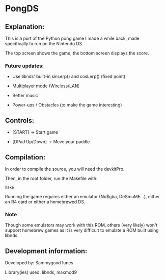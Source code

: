 # PongDS

## Explanation:

This is a port of the Python pong game I made a while back, made specifically to run on the Nintendo DS.

The top screen shows the game, the bottom screen displays the score.



### Future updates:

- Use libnds' built-in sinLerp() and cosLerp() (fixed point)

- Multiplayer mode (Wireless/LAN)

- Better music

- Power-ups / Obstacles (to make the game interesting)



## Controls:

- [START] -> Start game


- [DPad Up/Down] -> Move your paddle



## Compilation:

In order to compile the source, you will need the devkitPro.


Then, in the root folder, run the Makefile with:

```make```

Running the game requires either an emulator (No$gba, DeSmuME...), either an R4 card or either a homebrewed DS.


### Note

Though some emulators may work with this ROM, others (very likely) won't support homebrew games as it is very difficult to emulate a ROM built using libnds.


## Development information:

Developed by: SammygoodTunes


Library(ies) used: libnds, maxmod9
